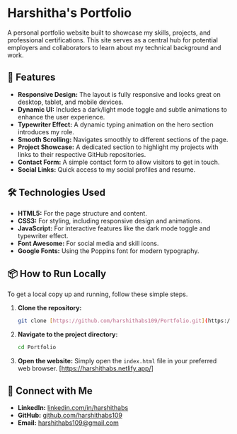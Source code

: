 # Harshitha's Portfolio

A personal portfolio website built to showcase my skills, projects, and professional certifications. This site serves as a central hub for potential employers and collaborators to learn about my technical background and work.

## 🚀 Features

* **Responsive Design:** The layout is fully responsive and looks great on desktop, tablet, and mobile devices.
* **Dynamic UI:** Includes a dark/light mode toggle and subtle animations to enhance the user experience.
* **Typewriter Effect:** A dynamic typing animation on the hero section introduces my role.
* **Smooth Scrolling:** Navigates smoothly to different sections of the page.
* **Project Showcase:** A dedicated section to highlight my projects with links to their respective GitHub repositories.
* **Contact Form:** A simple contact form to allow visitors to get in touch.
* **Social Links:** Quick access to my social profiles and resume.

## 🛠️ Technologies Used

* **HTML5:** For the page structure and content.
* **CSS3:** For styling, including responsive design and animations.
* **JavaScript:** For interactive features like the dark mode toggle and typewriter effect.
* **Font Awesome:** For social media and skill icons.
* **Google Fonts:** Using the Poppins font for modern typography.

## 📦 How to Run Locally

To get a local copy up and running, follow these simple steps.

1.  **Clone the repository:**
    ```bash
    git clone [https://github.com/harshithabs109/Portfolio.git](https://github.com/harshithabs109/Portfolio.git)
    ```

2.  **Navigate to the project directory:**
    ```bash
    cd Portfolio
    ```

3.  **Open the website:**
    Simply open the `index.html` file in your preferred web browser.  [https://harshithabs.netlify.app/]

## 🤝 Connect with Me

* **LinkedIn:** [linkedin.com/in/harshithabs](https://linkedin.com/in/harshithabs)
* **GitHub:** [github.com/harshithabs109](https://github.com/harshithabs109)
* **Email:** harshithabs109@gmail.com

